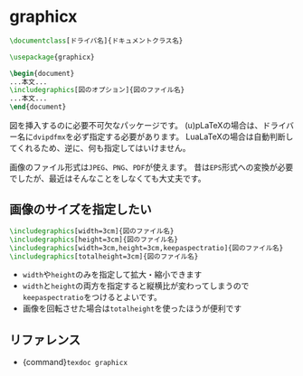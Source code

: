 # graphicx

```latex
\documentclass[ドライバ名]{ドキュメントクラス名}

\usepackage{graphicx}

\begin{document}
...本文...
\includegraphics[図のオプション]{図のファイル名}
...本文...
\end{document}
```

図を挿入するのに必要不可欠なパッケージです。
(u)pLaTeXの場合は、ドライバー名に``dvipdfmx``を必ず指定する必要があります。
LuaLaTeXの場合は自動判断してくれるため、逆に、何も指定してはいけません。

画像のファイル形式は``JPEG``、``PNG``、``PDF``が使えます。
昔は``EPS``形式への変換が必要でしたが、最近はそんなことをしなくても大丈夫です。

## 画像のサイズを指定したい

```latex
\includegraphics[width=3cm]{図のファイル名}
\includegraphics[height=3cm]{図のファイル名}
\includegraphics[width=3cm,height=3cm,keepaspectratio]{図のファイル名}
\includegraphics[totalheight=3cm]{図のファイル名}
```

- ``width``や``height``のみを指定して拡大・縮小できます
- ``width``と``height``の両方を指定すると縦横比が変わってしまうので``keepaspectratio``をつけるとよいです。
- 画像を回転させた場合は``totalheight``を使ったほうが便利です

## リファレンス

- {command}`texdoc graphicx`
